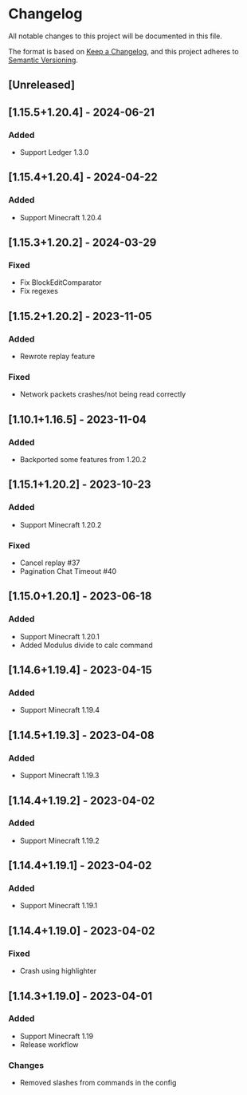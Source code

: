 # Changelog

All notable changes to this project will be documented in this file.

The format is based on [Keep a Changelog](https://keepachangelog.com/en/1.0.0/),
and this project adheres to [Semantic Versioning](https://semver.org/spec/v2.0.0.html).

## [Unreleased]

## [1.15.5+1.20.4] - 2024-06-21

### Added

- Support Ledger 1.3.0

## [1.15.4+1.20.4] - 2024-04-22

### Added

- Support Minecraft 1.20.4

## [1.15.3+1.20.2] - 2024-03-29

### Fixed

- Fix BlockEditComparator
- Fix regexes

## [1.15.2+1.20.2] - 2023-11-05

### Added

- Rewrote replay feature

### Fixed

- Network packets crashes/not being read correctly

## [1.10.1+1.16.5] - 2023-11-04

### Added

- Backported some features from 1.20.2

## [1.15.1+1.20.2] - 2023-10-23

### Added

- Support Minecraft 1.20.2

### Fixed

- Cancel replay #37
- Pagination Chat Timeout #40

## [1.15.0+1.20.1] - 2023-06-18

### Added

- Support Minecraft 1.20.1
- Added Modulus divide to calc command

## [1.14.6+1.19.4] - 2023-04-15

### Added

- Support Minecraft 1.19.4

## [1.14.5+1.19.3] - 2023-04-08

### Added

- Support Minecraft 1.19.3

## [1.14.4+1.19.2] - 2023-04-02

### Added

- Support Minecraft 1.19.2

## [1.14.4+1.19.1] - 2023-04-02

### Added

- Support Minecraft 1.19.1

## [1.14.4+1.19.0] - 2023-04-02

### Fixed

- Crash using highlighter

## [1.14.3+1.19.0] - 2023-04-01

### Added

- Support Minecraft 1.19
- Release workflow

### Changes

- Removed slashes from commands in the config